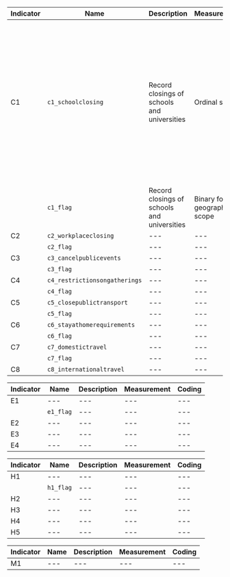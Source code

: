 | Indicator | Name | Description | Measurement | Coding |
| --- | --- | --- | --- | --- |
| C1 | `c1_schoolclosing` | Record closings of schools and universities | Ordinal scale | 0 - No measures <br />1 - recommend closing <br/>2 - Require closing (only some levels or categories, eg just high school, or just public schools) <br />3 - Require closing all levels <br/>No data - blank |
| | `c1_flag` | Record closings of schools and universities | Binary for geographic scope | 0 - Targeted <br />1- General <br />No data - blank |
| C2 | `c2_workplaceclosing` | --- | --- | --- |
| | `c2_flag` | --- | --- | --- |
| C3 | `c3_cancelpublicevents` | --- | --- | --- |
| | `c3_flag` | --- | --- | --- |
| C4 | `c4_restrictionsongatherings` | --- | --- | --- |
| | `c4_flag` | --- | --- | --- |
| C5 | `c5_closepublictransport` | --- | --- | --- |
| | `c5_flag` | --- | --- | --- |
| C6 | `c6_stayathomerequirements` | --- | --- | --- |
| | `c6_flag` | --- | --- | --- |
| C7 | `c7_domestictravel` | --- | --- | --- |
| | `c7_flag` | --- | --- | --- |
| C8 | `c8_internationaltravel` | --- | --- | --- |

| Indicator | Name | Description | Measurement | Coding |
| --- | --- | --- | --- | --- |
| E1 | --- | --- | --- | --- |
| | `e1_flag` | --- | --- | --- |
| E2 | --- | --- | --- | --- |
| E3 | --- | --- | --- | --- |
| E4 | --- | --- | --- | --- |

| Indicator | Name | Description | Measurement | Coding |
| --- | --- | --- | --- | --- |
| H1 | --- | --- | --- | --- |
| | `h1_flag` | --- | --- | --- |
| H2 | --- | --- | --- | --- |
| H3 | --- | --- | --- | --- |
| H4 | --- | --- | --- | --- |
| H5 | --- | --- | --- | --- |

| Indicator | Name | Description | Measurement | Coding |
| --- | --- | --- | --- | --- |
| M1 | --- | --- | --- | --- |

